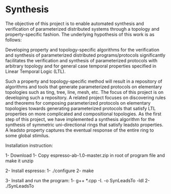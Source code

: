 # Synthesis
The objective of this project is to enable automated synthesis and verification of parameterized distributed systems through a topology and property-specific fashion. The underlying hypothesis of this work is as follows:

Developing property and topology-specific algorithms for the verification and synthesis of parameterized distributed programs/protocols significantly facilitates the verification and synthesis of parameterized protocols with arbitrary topology and for general case temporal properties specified in Linear Temporal Logic (LTL).

Such a property and topology-specific method will result in a repository of algorithms and tools that generate parameterized protocols on elementary topologies such as ting, tree, line, mesh, etc. The focus of this project is on developing such a repository. A related project focuses on discovering rules and theorems for composing parameterized protocols on elementary topologies towards generating parameterized protocols that satisfy LTL properties on more complicated and compositional topologies. As the first step of this project, we have implemented a synthesis algorithm for the synthesis of symmetric uni-directional rings that satisfy leadsto properties. A leadsto property captures the eventual response of the entire ring to some global stimilus.

Installation instruction:

1- Download 
1- Copy espresso-ab-1.0-master.zip in root of program file and make it unzip

2- Install espresso:
 1- ./configure
 2- make

3- Install and run the program:
 1-  g++  *.cpp -I.  -o SynLeadsTo  -ldl
 2-  ./SynLeadsTo 
